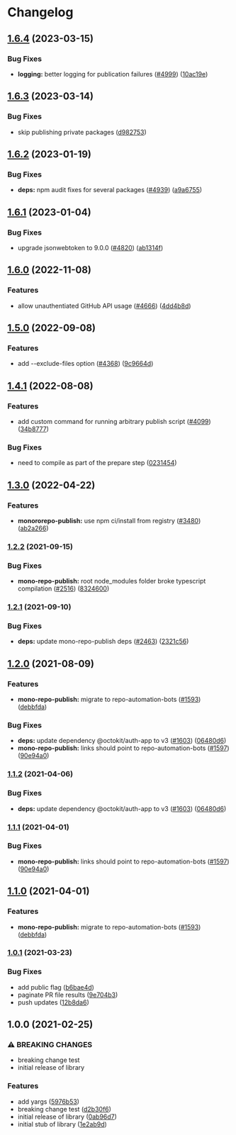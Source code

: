 # Changelog

## [1.6.4](https://github.com/googleapis/repo-automation-bots/compare/mono-repo-publish-v1.6.3...mono-repo-publish-v1.6.4) (2023-03-15)


### Bug Fixes

* **logging:** better logging for publication failures ([#4999](https://github.com/googleapis/repo-automation-bots/issues/4999)) ([10ac19e](https://github.com/googleapis/repo-automation-bots/commit/10ac19e46eb17f169ff6b87bf257941dc1dd8910))

## [1.6.3](https://github.com/googleapis/repo-automation-bots/compare/mono-repo-publish-v1.6.2...mono-repo-publish-v1.6.3) (2023-03-14)


### Bug Fixes

* skip publishing private packages ([d982753](https://github.com/googleapis/repo-automation-bots/commit/d982753b2bdc68564e83a0d5dc31165affa8482c))

## [1.6.2](https://github.com/googleapis/repo-automation-bots/compare/mono-repo-publish-v1.6.1...mono-repo-publish-v1.6.2) (2023-01-19)


### Bug Fixes

* **deps:** npm audit fixes for several packages ([#4939](https://github.com/googleapis/repo-automation-bots/issues/4939)) ([a9a6755](https://github.com/googleapis/repo-automation-bots/commit/a9a67552a1cd0278a1b74383c988f099082e949f))

## [1.6.1](https://github.com/googleapis/repo-automation-bots/compare/mono-repo-publish-v1.6.0...mono-repo-publish-v1.6.1) (2023-01-04)


### Bug Fixes

* upgrade jsonwebtoken to 9.0.0 ([#4820](https://github.com/googleapis/repo-automation-bots/issues/4820)) ([ab1314f](https://github.com/googleapis/repo-automation-bots/commit/ab1314f4b72a86ec90ddf785d7a939ff5877153e))

## [1.6.0](https://github.com/googleapis/repo-automation-bots/compare/mono-repo-publish-v1.5.0...mono-repo-publish-v1.6.0) (2022-11-08)


### Features

* allow unauthentiated GitHub API usage ([#4666](https://github.com/googleapis/repo-automation-bots/issues/4666)) ([4dd4b8d](https://github.com/googleapis/repo-automation-bots/commit/4dd4b8d96f255c063c9ae39a5bd3a278db40a86d))

## [1.5.0](https://github.com/googleapis/repo-automation-bots/compare/mono-repo-publish-v1.4.1...mono-repo-publish-v1.5.0) (2022-09-08)


### Features

* add --exclude-files option ([#4368](https://github.com/googleapis/repo-automation-bots/issues/4368)) ([9c9664d](https://github.com/googleapis/repo-automation-bots/commit/9c9664d368661634249cc19819eb40ce09db2dd6))

## [1.4.1](https://github.com/googleapis/repo-automation-bots/compare/mono-repo-publish-v1.3.0...mono-repo-publish-v1.4.1) (2022-08-08)


### Features

* add custom command for running arbitrary publish script ([#4099](https://github.com/googleapis/repo-automation-bots/issues/4099)) ([34b8777](https://github.com/googleapis/repo-automation-bots/commit/34b8777278f3071a0cdf5bfb671b3888263fae64))


### Bug Fixes

* need to compile as part of the prepare step ([0231454](https://github.com/googleapis/repo-automation-bots/commit/0231454de6697eaaf733a01f20fffdcd2f636a2b))

## [1.3.0](https://github.com/googleapis/repo-automation-bots/compare/mono-repo-publish-v1.2.2...mono-repo-publish-v1.3.0) (2022-04-22)


### Features

* **monororepo-publish:** use npm ci/install from registry ([#3480](https://github.com/googleapis/repo-automation-bots/issues/3480)) ([ab2a266](https://github.com/googleapis/repo-automation-bots/commit/ab2a26697620dded7c58cc2fcfbbfc3c220c2c15))

### [1.2.2](https://www.github.com/googleapis/repo-automation-bots/compare/mono-repo-publish-v1.2.1...mono-repo-publish-v1.2.2) (2021-09-15)


### Bug Fixes

* **mono-repo-publish:** root node_modules folder broke typescript compilation ([#2516](https://www.github.com/googleapis/repo-automation-bots/issues/2516)) ([8324600](https://www.github.com/googleapis/repo-automation-bots/commit/8324600bbb527fd6265d1bd8cfe694011f59b046))

### [1.2.1](https://www.github.com/googleapis/repo-automation-bots/compare/mono-repo-publish-v1.2.0...mono-repo-publish-v1.2.1) (2021-09-10)


### Bug Fixes

* **deps:** update mono-repo-publish deps ([#2463](https://www.github.com/googleapis/repo-automation-bots/issues/2463)) ([2321c56](https://www.github.com/googleapis/repo-automation-bots/commit/2321c561d2a17b16aa91bc276ddc530f475324b0))

## [1.2.0](https://www.github.com/googleapis/repo-automation-bots/compare/mono-repo-publish-v1.1.2...mono-repo-publish-v1.2.0) (2021-08-09)


### Features

* **mono-repo-publish:** migrate to repo-automation-bots ([#1593](https://www.github.com/googleapis/repo-automation-bots/issues/1593)) ([debbfda](https://www.github.com/googleapis/repo-automation-bots/commit/debbfda8d897800142fb178c5f2f11b3d7f395a3))


### Bug Fixes

* **deps:** update dependency @octokit/auth-app to v3 ([#1603](https://www.github.com/googleapis/repo-automation-bots/issues/1603)) ([06480d6](https://www.github.com/googleapis/repo-automation-bots/commit/06480d6e7340d3332566d1619dff1a0710a93617))
* **mono-repo-publish:** links should point to repo-automation-bots ([#1597](https://www.github.com/googleapis/repo-automation-bots/issues/1597)) ([90e94a0](https://www.github.com/googleapis/repo-automation-bots/commit/90e94a000e61de4026fff18e40f315ba5f1ef002))

### [1.1.2](https://www.github.com/googleapis/repo-automation-bots/compare/mono-repo-publish-v1.1.1...mono-repo-publish-v1.1.2) (2021-04-06)


### Bug Fixes

* **deps:** update dependency @octokit/auth-app to v3 ([#1603](https://www.github.com/googleapis/repo-automation-bots/issues/1603)) ([06480d6](https://www.github.com/googleapis/repo-automation-bots/commit/06480d6e7340d3332566d1619dff1a0710a93617))

### [1.1.1](https://www.github.com/googleapis/repo-automation-bots/compare/mono-repo-publish-v1.1.0...mono-repo-publish-v1.1.1) (2021-04-01)


### Bug Fixes

* **mono-repo-publish:** links should point to repo-automation-bots ([#1597](https://www.github.com/googleapis/repo-automation-bots/issues/1597)) ([90e94a0](https://www.github.com/googleapis/repo-automation-bots/commit/90e94a000e61de4026fff18e40f315ba5f1ef002))

## [1.1.0](https://www.github.com/googleapis/repo-automation-bots/compare/mono-repo-publish-v1.0.1...mono-repo-publish-v1.1.0) (2021-04-01)


### Features

* **mono-repo-publish:** migrate to repo-automation-bots ([#1593](https://www.github.com/googleapis/repo-automation-bots/issues/1593)) ([debbfda](https://www.github.com/googleapis/repo-automation-bots/commit/debbfda8d897800142fb178c5f2f11b3d7f395a3))

### [1.0.1](https://www.github.com/sofisl/mono-repo-publish/compare/v1.0.0...v1.0.1) (2021-03-23)


### Bug Fixes

* add public flag ([b6bae4d](https://www.github.com/sofisl/mono-repo-publish/commit/b6bae4d3ab29edd14a15675bedc5afb25c55ecdb))
* paginate PR file results ([9e704b3](https://www.github.com/sofisl/mono-repo-publish/commit/9e704b3a2c693bd274ca001ae31ed06220048d67))
* push updates ([12b8da6](https://www.github.com/sofisl/mono-repo-publish/commit/12b8da6ffcedbebd77c28534540129f6c5323a31))

## 1.0.0 (2021-02-25)


### ⚠ BREAKING CHANGES

* breaking change test
* initial release of library

### Features

* add yargs ([5976b53](https://www.github.com/sofisl/mono-repo-publish/commit/5976b53aedd61651f1d22a369523efe8c6183788))
* breaking change test ([d2b30f6](https://www.github.com/sofisl/mono-repo-publish/commit/d2b30f67c0ae329434f6018e48710b9f423af47a))
* initial release of library ([0ab96d7](https://www.github.com/sofisl/mono-repo-publish/commit/0ab96d7b7c627d57cb29edbf479292c8c9c55ef4))
* initial stub of library ([1e2ab9d](https://www.github.com/sofisl/mono-repo-publish/commit/1e2ab9d95a26467e7ebcc9b473b830884ddfd517))
